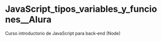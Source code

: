 # JavaScript_tipos_variables_y_funciones__Alura

Curso introductorio de JavaScript para back-end (Node)
